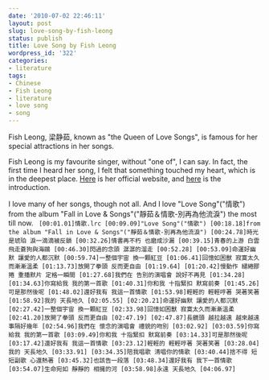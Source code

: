 ```yaml
---
date: '2010-07-02 22:46:11'
layout: post
slug: love-song-by-fish-leong
status: publish
title: Love Song by Fish Leong
wordpress_id: '322'
categories:
- literature
tags:
- Chinese
- Fish Leong
- literature
- love song
- song
---
```


Fish Leong, 梁静茹, known as "the Queen of Love Songs", is famous for her special attractions in her songs.



Fish Leong is my favourite singer, without "one of", I can say. In fact, the first time I heard her song, I felt that something touched my heart, which is in the deepest place. [Here](http://www.fishleong.com.tw/) is her official website, and [here](http://en.wikipedia.org/wiki/Fish_Leong) is the introduction.

I love many of her songs, though not all. And I love "Love Song"("情歌") from the album "Fall in Love & Songs"("靜茹＆情歌-別再為他流淚") the most till now.
`
[00:01.01]情歌.lrc
[00:09.09]"Love Song"("情歌")
[00:18.18]from the album "Fall in Love & Songs"("靜茹＆情歌-別再為他流淚")
[00:24.78]時光是琥珀 淚一滴滴被反鎖
[00:32.26]情書再不朽 也磨成沙漏
[00:39.15]青春的上游 白雲飛走蒼狗與海鷗
[00:46.30]閃過的念頭 潺潺的溜走
[00:52.28]
[00:53.09]命運好幽默 讓愛的人都沉默
[00:59.74]一整個宇宙 換一顆紅豆
[01:06.41]回憶如困獸 寂寞太久而漸漸溫柔
[01:13.73]放開了拳頭 反而更自由
[01:19.64]
[01:20.42]慢動作 繾綣膠捲 重播默片 定格一瞬間
[01:27.68]我們在 告別的演唱會 說好不再見
[01:34.28]
[01:34.63]你寫給我 我的第一首歌
[01:40.31]你和我 十指緊扣 默寫前奏
[01:45.26]可是那然後呢
[01:48.02]還好我有 我這一首情歌
[01:53.98]輕輕的 輕輕哼著 哭著笑著
[01:58.92]我的 天長地久
[02:05.55]
[02:20.21]命運好幽默 讓愛的人都沉默
[02:27.42]一整個宇宙 換一顆紅豆
[02:33.98]回憶如困獸 寂寞太久而漸漸溫柔
[02:41.20]放開了拳頭 反而更自由
[02:47.19]
[02:47.87]長鏡頭 越拉越遠 越來越遠 事隔好幾年
[02:54.96]我們在 懷念的演唱會 禮貌的吻別
[03:02.92]
[03:03.59]你寫給我 我的第一首歌
[03:09.49]你和我 十指緊扣 默寫前奏
[03:14.33]可是那然後呢
[03:17.42]還好我有 我這一首情歌
[03:23.12]輕輕的 輕輕哼著 哭著笑著
[03:28.04]我的 天長地久
[03:33.91]
[03:34.35]陪我唱歌 清唱你的情歌
[03:40.44]捨不得 短短副歌 心還熱著
[03:45.32]也該告一段落
[03:48.34]還好我有 我下一首情歌
[03:54.07]生命宛如 靜靜的 相擁的河
[03:58.98]永遠 天長地久
[04:06.97]`
